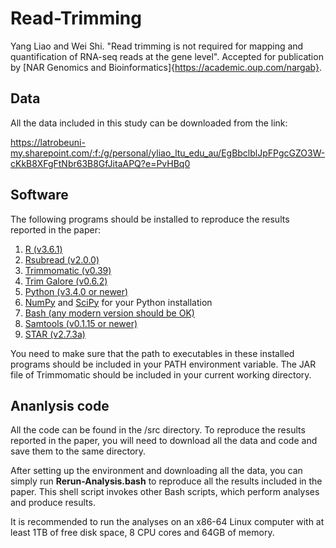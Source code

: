 # Read-Trimming
Yang Liao and Wei Shi. "Read trimming is not required for mapping and quantification of RNA-seq reads at the gene level". Accepted for publication by [NAR Genomics and Bioinformatics]{https://academic.oup.com/nargab}.

## Data
All the data included in this study can be downloaded from the link:

https://latrobeuni-my.sharepoint.com/:f:/g/personal/yliao_ltu_edu_au/EgBbclblJpFPgcGZO3W-cKkB8XFgFtNbr63B8GfJitaAPQ?e=PvHBq0

## Software
The following programs should be installed to reproduce the results reported in the paper:

1. [R (v3.6.1)](https://www.r-project.org/)
2. [Rsubread (v2.0.0)](https://bioconductor.org/packages/3.10/bioc/html/Rsubread.html)
3. [Trimmomatic (v0.39)](http://www.usadellab.org/cms/?page=trimmomatic)
4. [Trim Galore (v0.6.2)](https://www.bioinformatics.babraham.ac.uk/projects/trim_galore/)
5. [Python (v3.4.0 or newer)](https://www.python.org/downloads/)
6. [NumPy](https://numpy.org/) and [SciPy](https://www.scipy.org/) for your Python installation
7. [Bash (any modern version should be OK)](https://www.gnu.org/software/bash/)
8. [Samtools (v0.1.15 or newer)](http://www.htslib.org/)
9. [STAR (v2.7.3a)](https://github.com/alexdobin/STAR/releases/tag/2.7.3a)

You need to make sure that the path to executables in these installed programs should be included in your PATH environment variable. The JAR file of Trimmomatic should be included in your current working directory.

## Ananlysis code
All the code can be found in the /src directory. To reproduce the results reported in the paper, you will need to download all the data and code and save them to the same directory. 

After setting up the environment and downloading all the data, you can simply run **Rerun-Analysis.bash** to reproduce all the results included in the paper. This shell script invokes other Bash scripts, which perform analyses and produce results.

It is recommended to run the analyses on an x86-64 Linux computer with at least 1TB of free disk space, 8 CPU cores and 64GB of memory.

